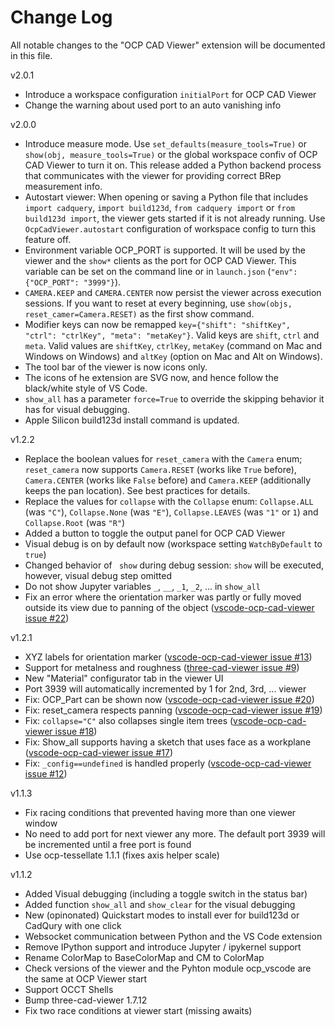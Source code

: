 # Change Log

All notable changes to the "OCP CAD Viewer" extension will be documented in this file.

v2.0.1

-   Introduce a workspace configuration `initialPort` for OCP CAD Viewer
-   Change the warning about used port to an auto vanishing info

v2.0.0

-   Introduce measure mode. Use `set_defaults(measure_tools=True)` or `show(obj, measure_tools=True)` or the global workspace confiv of OCP CAD Viewer to turn it on. This release added a Python backend process that communicates with the viewer for providing correct BRep measurement info.
-   Autostart viewer: When opening or saving a Python file that includes `import cadquery`, `import build123d`, `from cadquery import` or `from build123d import`, the viewer gets started if it is not already running. Use `OcpCadViewer.autostart` configuration of workspace config to turn this feature off.
-   Environment variable OCP_PORT is supported. It will be used by the viewer and the `show*` clients as the port for OCP CAD Viewer. This variable can be set on the command line or in `launch.json` (`"env": {"OCP_PORT": "3999"}`).
-   `CAMERA.KEEP` and `CAMERA.CENTER` now persist the viewer across execution sessions. If you want to reset at every beginning, use `show(objs, reset_camer=Camera.RESET)` as the first show command.
-   Modifier keys can now be remapped `key={"shift": "shiftKey", "ctrl": "ctrlKey", "meta": "metaKey"}`. Valid keys are `shift`, `ctrl` and `meta`. Valid values are `shiftKey`, `ctrlKey`, `metaKey` (command on Mac and Windows on Windows) and `altKey` (option on Mac and Alt on Windows).
-   The tool bar of the viewer is now icons only.
-   The icons of he extension are SVG now, and hence follow the black/white style of VS Code.
-   `show_all` has a parameter `force=True` to override the skipping behavior it has for visual debugging.
-   Apple Silicon build123d install command is updated.

v1.2.2

-   Replace the boolean values for `reset_camera` with the `Camera` enum; `reset_camera` now supports `Camera.RESET` (works like `True` before), `Camera.CENTER` (works like `False` before) and `Camera.KEEP` (additionally keeps the pan location). See best practices for details.
-   Replace the values for `collapse` with the `Collapse` enum: `Collapse.ALL` (was `"C"`), `Collapse.None` (was `"E"`), `Collapse.LEAVES` (was `"1"` or `1`) and `Collapse.Root` (was `"R"`)
-   Added a button to toggle the output panel for OCP CAD Viewer
-   Visual debug is on by default now (workspace setting `WatchByDefault` to `true`)
-   Changed behavior of ` show` during debug session: `show` will be executed, however, visual debug step omitted
-   Do not show Jupyter variables `_`, `__`, `_1`, `_2`, ... in `show_all`
-   Fix an error where the orientation marker was partly or fully moved outside its view due to panning of the object ([vscode-ocp-cad-viewer issue #22](https://github.com/bernhard-42/vscode-ocp-cad-viewer/issues/22))

v1.2.1

-   XYZ labels for orientation marker ([vscode-ocp-cad-viewer issue #13](https://github.com/bernhard-42/vscode-ocp-cad-viewer/issues/13))
-   Support for metalness and roughness ([three-cad-viewer issue #9](https://github.com/bernhard-42/three-cad-viewer/issues/9))
-   New "Material" configurator tab in the viewer UI
-   Port 3939 will automatically incremented by 1 for 2nd, 3rd, ... viewer
-   Fix: OCP_Part can be shown now ([vscode-ocp-cad-viewer issue #20](https://github.com/bernhard-42/vscode-ocp-cad-viewer/issues/20))
-   Fix: reset_camera respects panning ([vscode-ocp-cad-viewer issue #19](https://github.com/bernhard-42/vscode-ocp-cad-viewer/issues/19))
-   Fix: `collapse="C"` also collapses single item trees ([vscode-ocp-cad-viewer issue #18](https://github.com/bernhard-42/vscode-ocp-cad-viewer/issues/18))
-   Fix: Show_all supports having a sketch that uses face as a workplane ([vscode-ocp-cad-viewer issue #17](https://github.com/bernhard-42/vscode-ocp-cad-viewer/issues/17))
-   Fix: `_config==undefined` is handled properly ([vscode-ocp-cad-viewer issue #12](https://github.com/bernhard-42/vscode-ocp-cad-viewer/issues/12))

v1.1.3

-   Fix racing conditions that prevented having more than one viewer window
-   No need to add port for next viewer any more. The default port 3939 will be incremented until a free port is found
-   Use ocp-tessellate 1.1.1 (fixes axis helper scale)

v1.1.2

-   Added Visual debugging (including a toggle switch in the status bar)
-   Added function `show_all` and `show_clear` for the visual debugging
-   New (opinonated) Quickstart modes to install ever for build123d or CadQury with one click
-   Websocket communication between Python and the VS Code extension
-   Remove IPython support and introduce Jupyter / ipykernel support
-   Rename ColorMap to BaseColorMap and CM to ColorMap
-   Check versions of the viewer and the Pyhton module ocp_vscode are the same at OCP Viewer start
-   Support OCCT Shells
-   Bump three-cad-viewer 1.7.12
-   Fix two race conditions at viewer start (missing awaits)
